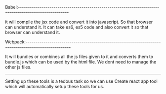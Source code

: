
Babel:-------------------------------------------------------------------------------------------------------

it will compile the jsx code and convert it into javascript.
So that browser can understand it.
It can take es6, es5 code and also convert it so that browser
can understand it.

Webpack:-----------------------------------------------------------------------------------------------------

It will bundles or combines all the js files given to it and converts them to 
bundle.js which can be used by the html file.
We dont need to manage the other js files.

--------------------------------------------------------------------------------------------------------------

Setting up these tools is a tedous task so we can use
Create react app tool which will automatically setup these tools for us.